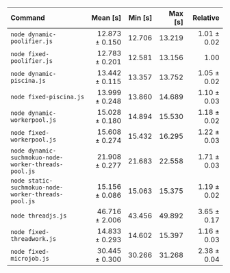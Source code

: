 | Command                                              |       Mean [s] | Min [s] | Max [s] |    Relative |
| :--------------------------------------------------- | -------------: | ------: | ------: | ----------: |
| `node dynamic-poolifier.js`                          | 12.873 ± 0.150 |  12.706 |  13.219 | 1.01 ± 0.02 |
| `node fixed-poolifier.js`                            | 12.783 ± 0.201 |  12.581 |  13.156 |        1.00 |
| `node dynamic-piscina.js`                            | 13.442 ± 0.115 |  13.357 |  13.752 | 1.05 ± 0.02 |
| `node fixed-piscina.js`                              | 13.999 ± 0.248 |  13.860 |  14.689 | 1.10 ± 0.03 |
| `node dynamic-workerpool.js`                         | 15.028 ± 0.180 |  14.894 |  15.530 | 1.18 ± 0.02 |
| `node fixed-workerpool.js`                           | 15.608 ± 0.274 |  15.432 |  16.295 | 1.22 ± 0.03 |
| `node dynamic-suchmokuo-node-worker-threads-pool.js` | 21.908 ± 0.277 |  21.683 |  22.558 | 1.71 ± 0.03 |
| `node static-suchmokuo-node-worker-threads-pool.js`  | 15.156 ± 0.086 |  15.063 |  15.375 | 1.19 ± 0.02 |
| `node threadjs.js`                                   | 46.716 ± 2.006 |  43.456 |  49.892 | 3.65 ± 0.17 |
| `node fixed-threadwork.js`                           | 14.833 ± 0.293 |  14.602 |  15.397 | 1.16 ± 0.03 |
| `node fixed-microjob.js`                             | 30.445 ± 0.300 |  30.266 |  31.268 | 2.38 ± 0.04 |
